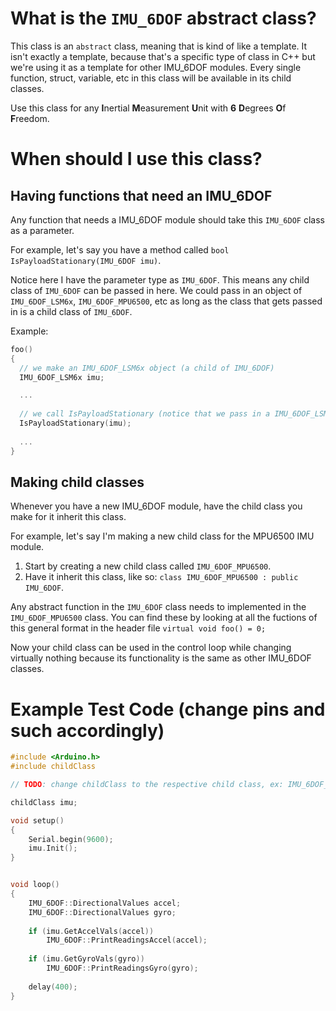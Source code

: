 # What is the `IMU_6DOF` abstract class?
This class is an `abstract` class, meaning that is kind of like a template. It isn't exactly a template, because that's a specific type of class in C++ but we're using it as a template for other IMU_6DOF modules.
Every single function, struct, variable, etc in this class will be available in its child classes.

Use this class for any **I**nertial **M**easurement **U**nit with **6** **D**egrees **O**f **F**reedom.

# When should I use this class?
## Having functions that need an IMU_6DOF
Any function that needs a IMU_6DOF module should take this `IMU_6DOF` class as a parameter.


For example, let's say you have a method called `bool IsPayloadStationary(IMU_6DOF imu)`.

Notice here I have the parameter type as `IMU_6DOF`. This means any child class of `IMU_6DOF` can be passed in here. We could pass in an object of `IMU_6DOF_LSM6x`, `IMU_6DOF_MPU6500`, etc as long as the class that gets passed in is a child class of `IMU_6DOF`.

Example:
```C++
foo()
{
  // we make an IMU_6DOF_LSM6x object (a child of IMU_6DOF)
  IMU_6DOF_LSM6x imu;

  ...
  
  // we call IsPayloadStationary (notice that we pass in a IMU_6DOF_LSM6x, NOT an IMU_6DOF object)
  IsPayloadStationary(imu);
  
  ...
}
```

## Making child classes
Whenever you have a new IMU_6DOF module, have the child class you make for it inherit this class.

For example, let's say I'm making a new child class for the MPU6500 IMU module.
1. Start by creating a new child class called `IMU_6DOF_MPU6500`.
2. Have it inherit this class, like so: `class IMU_6DOF_MPU6500 : public IMU_6DOF`.

Any abstract function in the `IMU_6DOF` class needs to implemented in the `IMU_6DOF_MPU6500` class. You can find these by looking at all the fuctions of this general format in the header file `virtual void foo() = 0;`

Now your child class can be used in the control loop while changing virtually nothing because its functionality is the same as other IMU_6DOF classes.


# Example Test Code (change pins and such accordingly)
```C++
#include <Arduino.h>
#include childClass

// TODO: change childClass to the respective child class, ex: IMU_6DOF_LSM6x

childClass imu;

void setup()
{
    Serial.begin(9600);
    imu.Init();
}


void loop()
{
    IMU_6DOF::DirectionalValues accel;
    IMU_6DOF::DirectionalValues gyro;
    
    if (imu.GetAccelVals(accel))
        IMU_6DOF::PrintReadingsAccel(accel);
        
    if (imu.GetGyroVals(gyro))
        IMU_6DOF::PrintReadingsGyro(gyro);
    
    delay(400);
}

```
